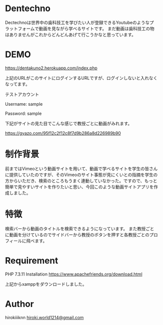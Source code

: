 # Dentechno

Dectechnoは世界中の歯科技工を学びたい人が登録できるYoutubeのようなプラットフォームで動画を見ながら学べるサイトです。
まだ動画は歯科技工の物はありませんがこれからどんどんあげて行こうかなと思っています。

# DEMO

https://dentakuno2.herokuapp.com/index.php 

上記のURLがこのサイトにログインするURLですが、ログインしないと入れなくなってます。

テストアカウント

Username: sample

Password: sample

下記がサイトの見た目でこんな感じで教授ごとに動画がみれます。

https://gyazo.com/95f12c2f12c8f7d9b286a8d226989b90

# 制作背景
前まではVimeoという動画サイトを用いて、動画で学べるサイトを学生の皆さんに提供していたのですが、そのVimeoのサイト事態が見にくいとの指摘を学生の方からいただき、検索のところもうまく連動していなかった。ですので、もっと簡単で見やすいサイトを作りたいと思い、今回このような動画サイトアプリを作成しました。


# 特徴
検索バーから動画のタイトルを検索できるようになっています。
また教授ごとに動画を分けているのでサイドバーから教授のボタンを押すと各教授ごとのプロフィールに飛べます。

# Requirement
PHP 7.3.11
Installation
https://www.apachefriends.org/download.html

上記からxamppをダウンロードしました。

# Author
hirokiiiknn
hiroki.world1214@gmail.com
